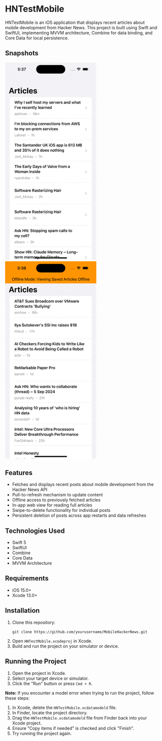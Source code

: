 # HNTestMobile

HNTestMobile is an iOS application that displays recent articles about mobile development from Hacker News. This project is built using Swift and SwiftUI, implementing MVVM architecture, Combine for data binding, and Core Data for local persistence.

## Snapshots

<img width="300" width=“500” src="snapshots/snapshot_1.gif"></img>
<img width="300" width=“500” src="snapshots/snapshot_2.gif"></img>

## Features

- Fetches and displays recent posts about mobile development from the Hacker News API
- Pull-to-refresh mechanism to update content
- Offline access to previously fetched articles
- In-app web view for reading full articles
- Swipe-to-delete functionality for individual posts
- Persistent deletion of posts across app restarts and data refreshes

## Technologies Used

- Swift 5
- SwiftUI
- Combine
- Core Data
- MVVM Architecture

## Requirements

- iOS 15.0+
- Xcode 13.0+

## Installation

1. Clone this repository:
   ```
   git clone https://github.com/yourusername/MobileHackerNews.git
   ```
2. Open `HNTestMobile.xcodeproj` in Xcode.
3. Build and run the project on your simulator or device.

## Running the Project

1. Open the project in Xcode.
2. Select your target device or simulator.
3. Click the "Run" button or press `Cmd + R`.

**Note:** If you encounter a model error when trying to run the project, follow these steps:

1. In Xcode, delete the `HNTestMobile.xcdatamodeld` file.
2. In Finder, locate the project directory.
3. Drag the `HNTestMobile.xcdatamodeld` file from Finder back into your Xcode project.
4. Ensure "Copy items if needed" is checked and click "Finish".
5. Try running the project again.
